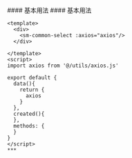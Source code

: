 
<cn>
#### 基本用法
</cn>

<us>
#### 基本用法
</us>

```tpl
<template>
  <div>
    <sm-common-select :axios="axios"/>
  </div>

</template>
<script>
import axios from '@/utils/axios.js'

export default {
  data(){
    return {
      axios
    }
  },
  created(){
  },
  methods: {
  }
}
</script>
*** 